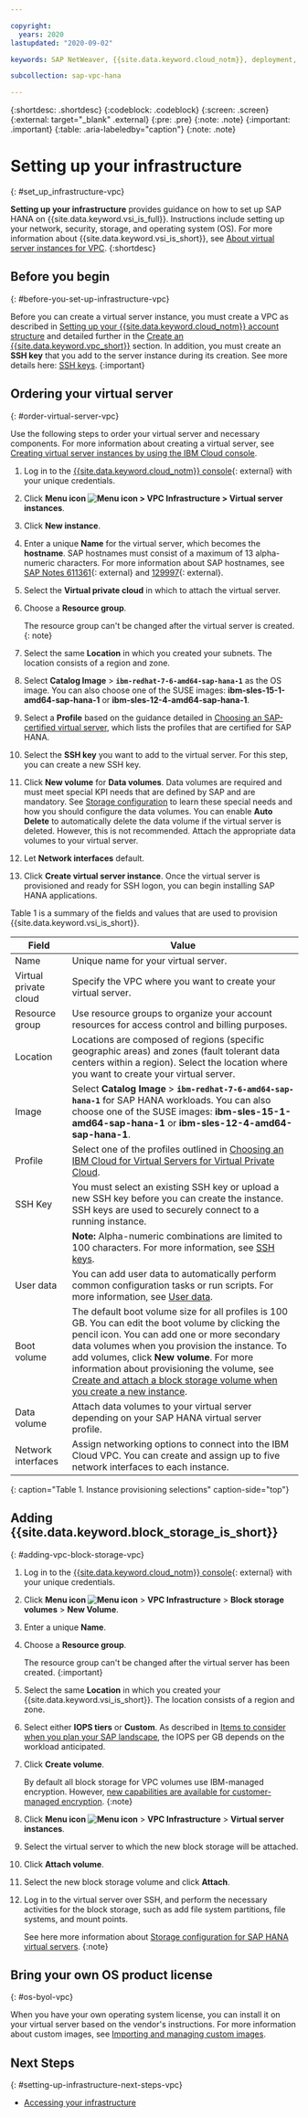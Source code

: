 ```yaml
---

copyright:
  years: 2020
lastupdated: "2020-09-02"

keywords: SAP NetWeaver, {{site.data.keyword.cloud_notm}}, deployment, BYOL, database

subcollection: sap-vpc-hana

---
```


{:shortdesc: .shortdesc}
{:codeblock: .codeblock}
{:screen: .screen}
{:external: target="_blank" .external}
{:pre: .pre}
{:note: .note}
{:important: .important}
{:table: .aria-labeledby="caption"}
{:note: .note}

# Setting up your infrastructure
{: #set_up_infrastructure-vpc}

**Setting up your infrastructure** provides guidance on how to set up SAP HANA on {{site.data.keyword.vsi_is_full}}. Instructions include setting up your network, security, storage, and operating system (OS). For more information about {{site.data.keyword.vsi_is_short}}, see [About virtual server instances for VPC](/docs/vpc?topic=vpc-about-advanced-virtual-servers).
{:shortdesc}

## Before you begin
{: #before-you-set-up-infrastructure-vpc}

Before you can create a virtual server instance, you must create a VPC as described in [Setting up your {{site.data.keyword.cloud_notm}} account structure](/docs/sap-vpc-hana?topic=sap-vpc-hana-account-structure) and detailed further in the [Create an {{site.data.keyword.vpc_short}}](/docs/vpc?topic=vpc-creating-a-vpc-using-the-ibm-cloud-console) section.
In addition, you must create an **SSH key** that you add to the server instance during its creation. See more details here: [SSH keys](/docs/vpc?topic=vpc-ssh-keys).
{:important}

## Ordering your virtual server
{: #order-virtual-server-vpc}

Use the following steps to order your virtual server and necessary components. For more information about creating a virtual server, see [Creating virtual server instances by using the IBM Cloud console](/docs/vpc?topic=vpc-creating-virtual-servers).

1. Log in to the [{{site.data.keyword.cloud_notm}} console](https://cloud.ibm.com){: external} with your unique credentials.
1. Click **Menu icon ![Menu icon](../../icons/icon_hamburger.svg) > VPC Infrastructure > Virtual server instances**.
1. Click **New instance**.
1. Enter a unique **Name** for the virtual server, which becomes the **hostname**. SAP hostnames must consist of a maximum of 13 alpha-numeric characters. For more information about SAP hostnames, see [SAP Notes 611361](https://launchpad.support.sap.com/#/notes/611361){: external} and [129997](https://launchpad.support.sap.com/#/notes/129997){: external}.
1. Select the **Virtual private cloud** in which to attach the virtual server.
1. Choose a **Resource group**.

   The resource group can't be changed after the virtual server is created.
   {: note}

1. Select the same **Location** in which you created your subnets. The location consists of a region and zone.
1. Select **Catalog Image** > **`ibm-redhat-7-6-amd64-sap-hana-1`** as the OS image. You can also choose one of the SUSE images: **ibm-sles-15-1-amd64-sap-hana-1** or **ibm-sles-12-4-amd64-sap-hana-1**.
1. Select a **Profile** based on the guidance detailed in [Choosing an SAP-certified virtual server](/docs/sap-vpc-hana?topic=sap-vpc-hana-size_the_server#choose_server), which lists the profiles that are certified for SAP HANA.
1. Select the **SSH key** you want to add to the virtual server. For this step, you can create a new SSH key.
1. Click **New volume** for **Data volumes**. Data volumes are required and must meet special KPI needs that are defined by SAP and are mandatory. See [Storage configuration](/docs/sap-vpc-hana?topic=sap-vpc-hana-determine_configuration#storage_config) to learn these special needs and how you should configure the data volumes. You can enable **Auto Delete** to automatically delete the data volume if the virtual server is deleted. However, this is not recommended. Attach the appropriate data volumes to your virtual server.
1. Let **Network interfaces** default.
1. Click **Create virtual server instance**. Once the virtual server is provisioned and ready for SSH logon, you can begin installing SAP HANA applications.


Table 1 is a summary of the fields and values that are used to provision {{site.data.keyword.vsi_is_short}}.

| Field | Value |
|-------|-------|
| Name  | Unique name for your virtual server. |
| Virtual private cloud | Specify the VPC where you want to create your virtual server. |
| Resource group | Use resource groups to organize your account resources for access control and billing purposes. |
| Location | Locations are composed of regions (specific geographic areas) and zones (fault tolerant data centers within a region). Select the location where you want to create your virtual server. |
| Image | Select **Catalog Image** > **`ibm-redhat-7-6-amd64-sap-hana-1`** for SAP HANA workloads. You can also choose one of the SUSE images: **ibm-sles-15-1-amd64-sap-hana-1** or **ibm-sles-12-4-amd64-sap-hana-1**. |
| Profile |  Select one of the profiles outlined in [Choosing an IBM Cloud for Virtual Servers for Virtual Private Cloud](/docs/sap-vpc-hana?topic=sap-vpc-hana-size_the_server#choose_server). |
| SSH Key | You must select an existing SSH key or upload a new SSH key before you can create the instance. SSH keys are used to securely connect to a running instance. |
| | **Note:** Alpha-numeric combinations are limited to 100 characters. For more information, see [SSH keys](/docs/vpc?topic=vpc-ssh-keys). |
| User data | You can add user data to automatically perform common configuration tasks or run scripts. For more information, see [User data](/docs/vpc?topic=vpc-user-data). |
| Boot volume | The default boot volume size for all profiles is 100 GB. You can edit the boot volume by clicking the pencil icon. You can add one or more secondary data volumes when you provision the instance. To add volumes, click **New volume**. For more information about provisioning the volume, see [Create and attach a block storage volume when you create a new instance](/docs/vpc?topic=vpc-creating-block-storage#create-from-vsi). |
| Data volume  | Attach data volumes to your virtual server depending on your SAP HANA virtual server profile. |
| Network interfaces | Assign networking options to connect into the IBM Cloud VPC. You can create and assign up to five network interfaces to each instance. |
{: caption="Table 1. Instance provisioning selections" caption-side="top"}

## Adding {{site.data.keyword.block_storage_is_short}}
{: #adding-vpc-block-storage-vpc}

1. Log in to the [{{site.data.keyword.cloud_notm}} console](https://cloud.ibm.com){: external} with your unique credentials.
1. Click **Menu icon ![Menu icon](../../icons/icon_hamburger.svg)** > **VPC Infrastructure** > **Block storage volumes** > **New Volume**.
1. Enter a unique **Name**.
1. Choose a **Resource group**.

   The resource group can't be changed after the virtual server has been created.
   {:important}

1. Select the same **Location** in which you created your {{site.data.keyword.vsi_is_short}}. The location consists of a region and zone.
1. Select either **IOPS tiers** or **Custom**. As described in [Items to consider when you plan your SAP landscape](/docs/sap-vpc-hana?topic=sap-vpc-hana-considerations), the IOPS per GB depends on the workload anticipated.
1. Click **Create volume**.

   By default all block storage for VPC volumes use IBM-managed encryption. However, [new capabilities are available for customer-managed encryption](/docs/vpc?topic=vpc-block-storage-vpc-encryption).
   {:note}

1. Click **Menu icon ![Menu icon](../../icons/icon_hamburger.svg)** > **VPC Infrastructure** > **Virtual server instances**.
1. Select the virtual server to which the new block storage will be attached.
1. Click **Attach volume**.
1. Select the new block storage volume and click **Attach**.
1. Log in to the virtual server over SSH, and perform the necessary activities for the block storage, such as add file system partitions, file systems, and mount points.

   See here more information about [Storage configuration for SAP HANA virtual servers](/docs/sap-vpc-hana?topic=sap-vpc-hana-determine_configuration#storage_config).
   {:note}

## Bring your own OS product license
{: #os-byol-vpc}

When you have your own operating system license, you can install it on your virtual server based on the vendor's instructions. For more information about custom images, see [Importing and managing custom images](/docs/vpc?topic=vpc-managing-images).

## Next Steps
{: #setting-up-infrastructure-next-steps-vpc}

  * [Accessing your infrastructure](/docs/sap-vpc-hana?topic=sap-vpc-hana-access-infrastructure)
